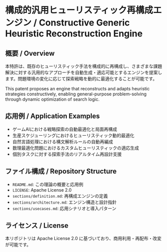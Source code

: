 # 構成的汎用ヒューリスティック再構成エンジン / Constructive Generic Heuristic Reconstruction Engine

## 概要 / Overview
本特許は、既存のヒューリスティック手法を構成的に再構成し、さまざまな課題解決に対する汎用的なアプローチを自動生成・適応可能とするエンジンを提案します。問題環境の変化に応じて探索戦略を動的に最適化することが可能です。

This patent proposes an engine that reconstructs and adapts heuristic strategies constructively, enabling general-purpose problem-solving through dynamic optimization of search logic.

## 応用例 / Application Examples
- ゲームAIにおける戦略探索の自動最適化と局面再構成
- 生産スケジューリングにおけるヒューリスティック動的最適化
- 自然言語処理における構文解析ルールの自動再編成
- 数理最適化問題におけるカスタムヒューリスティックの適応生成
- 個別タスクに対する探索手法のリアルタイム再設計支援

## ファイル構成 / Repository Structure
- `README.md`: この理論の概要と応用例
- `LICENSE`: Apache License 2.0
- `sections/definition.md`: 再構成エンジンの定義
- `sections/architecture.md`: エンジン構造と設計指針
- `sections/usecases.md`: 応用シナリオと導入パターン

## ライセンス / License
本リポジトリは Apache License 2.0 に基づいており、商用利用・再配布・改変が可能です。
